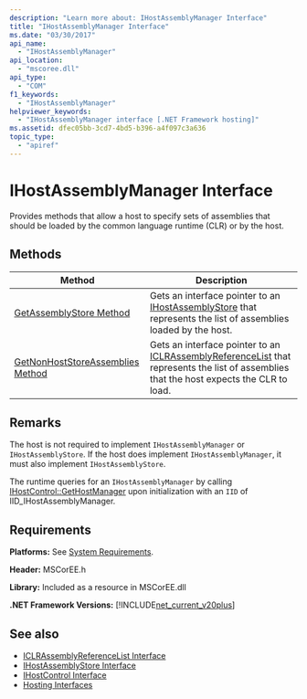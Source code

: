 ```yaml
---
description: "Learn more about: IHostAssemblyManager Interface"
title: "IHostAssemblyManager Interface"
ms.date: "03/30/2017"
api_name: 
  - "IHostAssemblyManager"
api_location: 
  - "mscoree.dll"
api_type: 
  - "COM"
f1_keywords: 
  - "IHostAssemblyManager"
helpviewer_keywords: 
  - "IHostAssemblyManager interface [.NET Framework hosting]"
ms.assetid: dfec05bb-3cd7-4bd5-b396-a4f097c3a636
topic_type: 
  - "apiref"
---
```

# IHostAssemblyManager Interface

Provides methods that allow a host to specify sets of assemblies that should be loaded by the common language runtime (CLR) or by the host.  
  
## Methods  
  
|Method|Description|  
|------------|-----------------|  
|[GetAssemblyStore Method](ihostassemblymanager-getassemblystore-method.md)|Gets an interface pointer to an [IHostAssemblyStore](ihostassemblystore-interface.md) that represents the list of assemblies loaded by the host.|  
|[GetNonHostStoreAssemblies Method](ihostassemblymanager-getnonhoststoreassemblies-method.md)|Gets an interface pointer to an [ICLRAssemblyReferenceList](iclrassemblyreferencelist-interface.md) that represents the list of assemblies that the host expects the CLR to load.|  
  
## Remarks  

 The host is not required to implement `IHostAssemblyManager` or `IHostAssemblyStore`. If the host does implement `IHostAssemblyManager`, it must also implement `IHostAssemblyStore`.  
  
 The runtime queries for an `IHostAssemblyManager` by calling [IHostControl::GetHostManager](ihostcontrol-gethostmanager-method.md) upon initialization with an `IID` of IID_IHostAssemblyManager.  
  
## Requirements  

 **Platforms:** See [System Requirements](../../../../framework/get-started/system-requirements.md).  
  
 **Header:** MSCorEE.h  
  
 **Library:** Included as a resource in MSCorEE.dll  
  
 **.NET Framework Versions:** [!INCLUDE[net_current_v20plus](../../../../includes/net-current-v20plus-md.md)]  
  
## See also

- [ICLRAssemblyReferenceList Interface](iclrassemblyreferencelist-interface.md)
- [IHostAssemblyStore Interface](ihostassemblystore-interface.md)
- [IHostControl Interface](ihostcontrol-interface.md)
- [Hosting Interfaces](hosting-interfaces.md)
